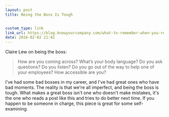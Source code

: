```yaml
---
layout: post
title: Being the Boss Is Tough


custom_type: link
link_url: https://blog.knowyourcompany.com/what-to-remember-when-you-re-the-boss-949bbc37929b#.5y5c0zbpw
date: 2016-02-02 21:42
---
```

Claire Lew on being the boss:

> How are you coming across? What’s your body language? Do you ask questions? Do you listen? Do you go out of the way to help one of your employees? How accessible are you?

I've had some bad bosses in my career, and I've had great ones who have bad moments. The reality is that we're all imperfect, and being the boss is tough. What makes a great boss isn't one who doesn't make mistakes, it's the one who reads a post like this and tries to do better next time. If you happen to be someone in charge, this piece is great for some self-examining.
